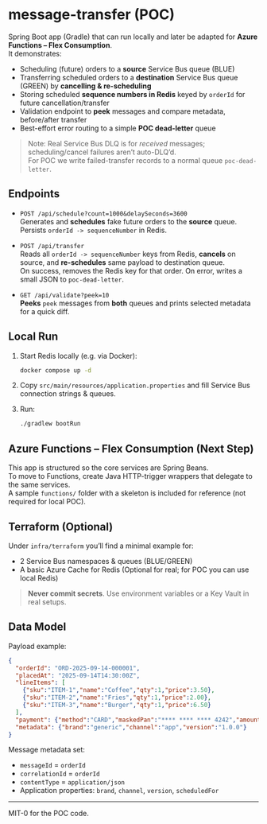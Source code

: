 # message-transfer (POC)

Spring Boot app (Gradle) that can run locally and later be adapted for **Azure Functions – Flex Consumption**.  
It demonstrates:
- Scheduling (future) orders to a **source** Service Bus queue (BLUE)
- Transferring scheduled orders to a **destination** Service Bus queue (GREEN) by **cancelling & re-scheduling**
- Storing scheduled **sequence numbers in Redis** keyed by `orderId` for future cancellation/transfer
- Validation endpoint to **peek** messages and compare metadata, before/after transfer
- Best-effort error routing to a simple **POC dead-letter** queue

> Note: Real Service Bus DLQ is for *received* messages; scheduling/cancel failures aren’t auto-DLQ’d.  
> For POC we write failed-transfer records to a normal queue `poc-dead-letter`.

## Endpoints

- `POST /api/schedule?count=1000&delaySeconds=3600`  
  Generates and **schedules** fake future orders to the **source** queue.  
  Persists `orderId -> sequenceNumber` in Redis.

- `POST /api/transfer`  
  Reads all `orderId -> sequenceNumber` keys from Redis, **cancels** on source, and **re-schedules** same payload to destination queue.  
  On success, removes the Redis key for that order. On error, writes a small JSON to `poc-dead-letter`.

- `GET /api/validate?peek=10`  
  **Peeks** `peek` messages from **both** queues and prints selected metadata for a quick diff.

## Local Run

1. Start Redis locally (e.g. via Docker):
   ```bash
   docker compose up -d
   ```

2. Copy `src/main/resources/application.properties` and fill Service Bus connection strings & queues.
3. Run:
   ```bash
   ./gradlew bootRun
   ```

## Azure Functions – Flex Consumption (Next Step)

This app is structured so the core services are Spring Beans.  
To move to Functions, create Java HTTP-trigger wrappers that delegate to the same services.  
A sample `functions/` folder with a skeleton is included for reference (not required for local POC).

## Terraform (Optional)

Under `infra/terraform` you’ll find a minimal example for:
- 2 Service Bus namespaces & queues (BLUE/GREEN)
- A basic Azure Cache for Redis (Optional for real; for POC you can use local Redis)

> **Never commit secrets**. Use environment variables or a Key Vault in real setups.

## Data Model

Payload example:
```json
{
  "orderId": "ORD-2025-09-14-000001",
  "placedAt": "2025-09-14T14:30:00Z",
  "lineItems": [
    {"sku":"ITEM-1","name":"Coffee","qty":1,"price":3.50},
    {"sku":"ITEM-2","name":"Fries","qty":1,"price":2.00},
    {"sku":"ITEM-3","name":"Burger","qty":1,"price":6.50}
  ],
  "payment": {"method":"CARD","maskedPan":"**** **** **** 4242","amount":12.00,"currency":"USD"},
  "metadata": {"brand":"generic","channel":"app","version":"1.0.0"}
}
```

Message metadata set:
- `messageId` = `orderId`
- `correlationId` = `orderId`
- `contentType` = `application/json`
- Application properties: `brand`, `channel`, `version`, `scheduledFor`

---

MIT-0 for the POC code.
